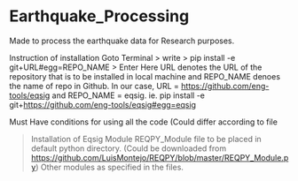 # Earthquake_Processing
Made to process the earthquake data for Research purposes.

Instruction of installation
Goto Terminal > write > pip install -e git+URL#egg=REPO_NAME > Enter
Here URL denotes the URL of the repository that is to be installed in local machine and REPO_NAME denoes the name of repo in Github.
In our case, URL = https://github.com/eng-tools/eqsig and REPO_NAME = eqsig. ie. pip install -e git+https://github.com/eng-tools/eqsig#egg=eqsig

Must Have conditions for using all the code (Could differ according to file
> Installation of Eqsig Module
> REQPY_Module file to be placed in default python directory. (Could be downloaded from https://github.com/LuisMontejo/REQPY/blob/master/REQPY_Module.py)
> Other modules as specified in the files.
